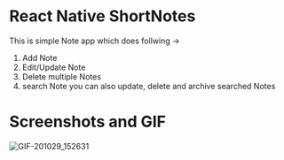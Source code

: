 # React Native ShortNotes

This is simple Note app which does follwing ->
1. Add Note
2. Edit/Update Note
3. Delete multiple Notes
4. search Note
you can also update, delete and archive searched Notes


# Screenshots and GIF
![GIF-201029_152631](https://user-images.githubusercontent.com/68955767/97553823-26fe0280-1993-11eb-88fc-3d254ce37c73.gif)

